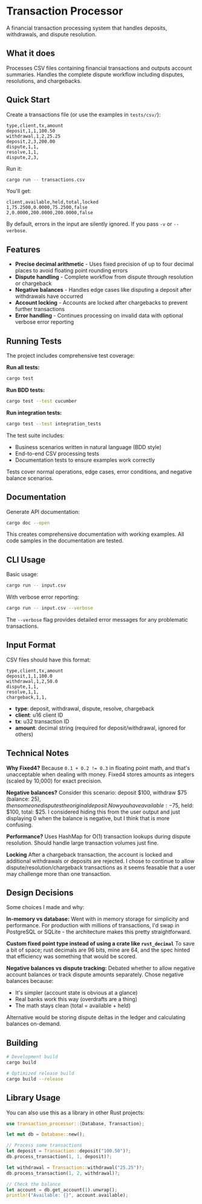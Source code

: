 # Transaction Processor

A financial transaction processing system that handles deposits, withdrawals, and dispute resolution. 

## What it does

Processes CSV files containing financial transactions and outputs account summaries. Handles the complete dispute workflow including disputes, resolutions, and chargebacks.

## Quick Start

Create a transactions file (or use the examples in `tests/csv/`):

```csv
type,client,tx,amount
deposit,1,1,100.50
withdrawal,1,2,25.25
deposit,2,3,200.00
dispute,1,1,
resolve,1,1,
dispute,2,3,
```

Run it:

```bash
cargo run -- transactions.csv
```

You'll get:
```
client,available,held,total,locked
1,75.2500,0.0000,75.2500,false
2,0.0000,200.0000,200.0000,false
```

By default, errors in the input are silently ignored. If you pass `-v` or `--verbose`.

## Features

- **Precise decimal arithmetic** - Uses fixed precision of up to four decimal places to avoid floating point rounding errors
- **Dispute handling** - Complete workflow from dispute through resolution or chargeback
- **Negative balances** - Handles edge cases like disputing a deposit after withdrawals have occurred
- **Account locking** - Accounts are locked after chargebacks to prevent further transactions
- **Error handling** - Continues processing on invalid data with optional verbose error reporting

## Running Tests

The project includes comprehensive test coverage:

**Run all tests:**
```bash
cargo test
```

**Run BDD tests:**
```bash
cargo test --test cucumber
```

**Run integration tests:**
```bash
cargo test --test integration_tests
```

The test suite includes:
- Business scenarios written in natural language (BDD style)
- End-to-end CSV processing tests
- Documentation tests to ensure examples work correctly

Tests cover normal operations, edge cases, error conditions, and negative balance scenarios.

## Documentation

Generate API documentation:

```bash
cargo doc --open
```

This creates comprehensive documentation with working examples. All code samples in the documentation are tested.

## CLI Usage

Basic usage:
```bash
cargo run -- input.csv
```

With verbose error reporting:
```bash
cargo run -- input.csv --verbose
```

The `--verbose` flag provides detailed error messages for any problematic transactions.

## Input Format

CSV files should have this format:
```csv
type,client,tx,amount
deposit,1,1,100.0
withdrawal,1,2,50.0
dispute,1,1,
resolve,1,1,
chargeback,1,1,
```

- **type**: deposit, withdrawal, dispute, resolve, chargeback
- **client**: u16 client ID  
- **tx**: u32 transaction ID
- **amount**: decimal string (required for deposit/withdrawal, ignored for others)

## Technical Notes

**Why Fixed4?** Because `0.1 + 0.2 != 0.3` in floating point math, and that's unacceptable when dealing with money. Fixed4 stores amounts as integers (scaled by 10,000) for exact precision.

**Negative balances?** Consider this scenario: deposit $100, withdraw $75 (balance: $25), then someone disputes the original deposit. Now you have available: -$75, held: $100, total: $25. I considered hiding this from the user output and just displaying 0 when the balance is negative, but I think that is more confusing.

**Performance?** Uses HashMap for O(1) transaction lookups during dispute resolution. Should handle large transaction volumes just fine.

**Locking** After a chargeback transaction, the account is locked and additional withdrawals or deposits are rejected. I chose to continue to allow dispute/resolution/chargeback transactions as it seems feasable that a user may challenge more than one transaction.

## Design Decisions

Some choices I made and why:

**In-memory vs database:** Went with in memory storage for simplicity and performance. For production with millions of transactions, I'd swap in PostgreSQL or SQLite - the architecture makes this pretty straightforward.

**Custom fixed point type instead of using a crate like `rust_decimal`** To save a bit of space; rust decimals are 96 bits, mine are 64, and the spec hinted that efficiency was something that would be scored.

**Negative balances vs dispute tracking:** Debated whether to allow negative account balances or track dispute amounts separately. Chose negative balances because:
- It's simpler (account state is obvious at a glance)
- Real banks work this way (overdrafts are a thing)
- The math stays clean (total = available + held)

Alternative would be storing dispute deltas in the ledger and calculating balances on-demand.

## Building

```bash
# Development build
cargo build

# Optimized release build  
cargo build --release
```

## Library Usage

You can also use this as a library in other Rust projects:

```rust
use transaction_processor::{Database, Transaction};

let mut db = Database::new();

// Process some transactions
let deposit = Transaction::deposit("100.50")?;
db.process_transaction(1, 1, deposit)?;

let withdrawal = Transaction::withdrawal("25.25")?;  
db.process_transaction(1, 2, withdrawal)?;

// Check the balance
let account = db.get_account(1).unwrap();
println!("Available: {}", account.available);
```